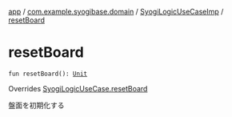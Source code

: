 [app](../../index.md) / [com.example.syogibase.domain](../index.md) / [SyogiLogicUseCaseImp](index.md) / [resetBoard](./reset-board.md)

# resetBoard

`fun resetBoard(): `[`Unit`](https://kotlinlang.org/api/latest/jvm/stdlib/kotlin/-unit/index.html)

Overrides [SyogiLogicUseCase.resetBoard](../-syogi-logic-use-case/reset-board.md)

盤面を初期化する


